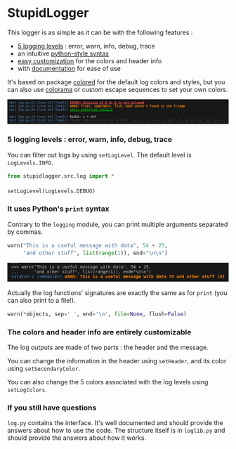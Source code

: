 # StupidLogger

This logger is as simple as it can be with the following features :

- [5 logging levels](#one) : error, warn, info, debug, trace
- an intuitive [python-style syntax](#two)
- [easy customization](#three) for the colors and header info
- with [documentation](#four) for ease of use

It's based on package [colored](https://pypi.org/project/colored/) for the default log colors and styles, but you can also use [colorama](https://pypi.org/project/colorama/) or custom escape sequences to set your own colors.

![](pictures/log_colors.png)

### 5 logging levels : error, warn, info, debug, trace<a name="one"></a>

You can filter out logs by using `setLogLevel`. The default level is `LogLevels.INFO`.

```python
from stupidlogger.src.log import *

setLogLevel(LogLevels.DEBUG)
```

### It uses Python's `print` syntax<a name="two"></a>

Contrary to the `logging` module, you can print multiple arguments separated by commas.

```python
warn("This is a useful message with data", 54 + 25,
     "and other stuff", list(range(1)), end="\n\n")
```
![*<span style="color:#000080">&lt;stdin&gt;:1 (&lt;module&gt;)</span>* **<span style="color:#ff8700">WARN: This is a useful message with data 79 and other stuff [0]</span>**](pictures/warn_example.png)

Actually the log functions' signatures are exactly the same as for `print` (you can also print to a file!).

```python
warn(*objects, sep=' ', end='\n', file=None, flush=False)
```

### The colors and header info are entirely customizable<a name="three"></a>

The log outputs are made of two parts : the header and the message.

You can change the information in the header using `setHeader`, and its color using `setSecondaryColor`.

You can also change the 5 colors associated with the log levels using `setLogColors`.

### If you still have questions<a name="four"></a>

`log.py` contains the interface. It's well documented and should provide the answers about how to use the code. The structure itself is in `loglib.py` and should provide the answers about how it works.